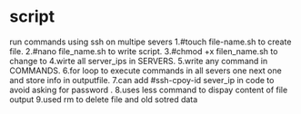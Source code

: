 # script
run commands using ssh on multipe severs
1.#touch file-name.sh  to create file.
2.#nano file_name.sh  to write script.
3.#chmod +x filen_name.sh to change to 
4.wirte all server_ips in SERVERS.
5.write any command in COMMANDS.
6.for loop to execute commands in all severs one next one and store info in outputfile.
7.can add #ssh-cpoy-id sever_ip in code to avoid  asking for password .
8.uses less command to dispay content of file output
9.used rm to delete file and old sotred data



 

